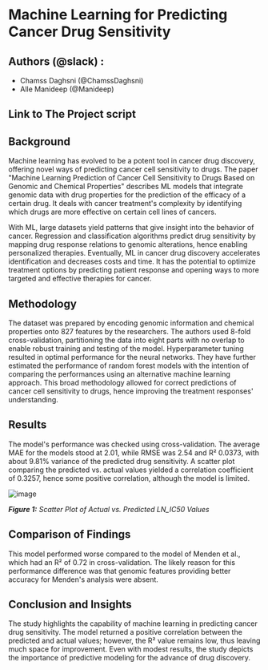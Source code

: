 # Machine Learning for Predicting Cancer Drug Sensitivity

## Authors (@slack) :

* Chamss Daghsni (@ChamssDaghsni)  
* Alle Manideep (@Manideep) 

## Link to The Project script

## Background

Machine learning has evolved to be a potent tool in cancer drug discovery, offering novel ways of predicting cancer cell sensitivity to drugs. The paper "Machine Learning Prediction of Cancer Cell Sensitivity to Drugs Based on Genomic and Chemical Properties" describes ML models that integrate genomic data with drug properties for the prediction of the efficacy of a certain drug. It deals with cancer treatment's complexity by identifying which drugs are more effective on certain cell lines of cancers.

With ML, large datasets yield patterns that give insight into the behavior of cancer. Regression and classification algorithms predict drug sensitivity by mapping drug response relations to genomic alterations, hence enabling personalized therapies. Eventually, ML in cancer drug discovery accelerates identification and decreases costs and time. It has the potential to optimize treatment options by predicting patient response and opening ways to more targeted and effective therapies for cancer.

## Methodology

The dataset was prepared by encoding genomic information and chemical properties onto 827 features by the researchers. The authors used 8-fold cross-validation, partitioning the data into eight parts with no overlap to enable robust training and testing of the model. Hyperparameter tuning resulted in optimal performance for the neural networks. They have further estimated the performance of random forest models with the intention of comparing the performances using an alternative machine learning approach. This broad methodology allowed for correct predictions of cancer cell sensitivity to drugs, hence improving the treatment responses' understanding. 

## Results

The model's performance was checked using cross-validation. The average MAE for the models stood at 2.01, while RMSE was 2.54 and R²  0.0373, with about 9.81% variance of the predicted drug sensitivity. A scatter plot comparing the predicted vs. actual values yielded a correlation coefficient of 0.3257, hence some positive correlation, although the model is limited.

![image](https://github.com/user-attachments/assets/b808673c-e5bc-4400-a103-a0bd6de8b708)

***Figure 1:** Scatter Plot of Actual vs. Predicted LN\_IC50 Values*

## Comparison of Findings

This model performed worse compared to the model of Menden et al., which had an R² of 0.72 in cross-validation. The likely reason for this performance difference was that genomic features providing better accuracy for Menden's analysis were absent.

## Conclusion and Insights

The study highlights the capability of machine learning in predicting cancer drug sensitivity. The model returned a positive correlation between the predicted and actual values; however, the R² value remains low, thus leaving much space for improvement. Even with modest results, the study depicts the importance of predictive modeling for the advance of drug discovery.

